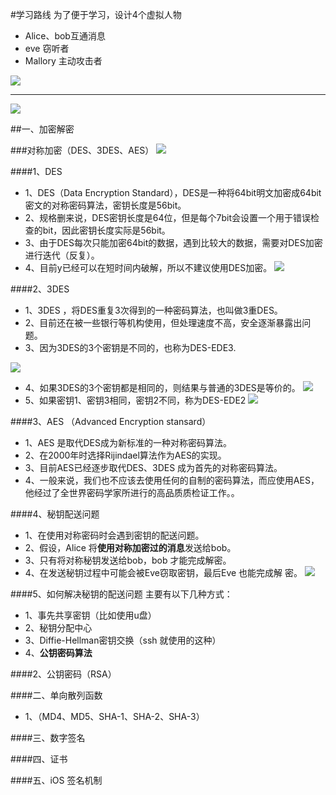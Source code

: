 #学习路线
为了便于学习，设计4个虚拟人物
- Alice、bob互通消息
- eve 窃听者
- Mallory 主动攻击者


![](/assets/Snip20180615_16.png)
***
![](/assets/Snip20180615_17.png)


##一、加密解密

###对称加密（DES、3DES、AES）
![](/assets/Snip20180614_6.png)

####1、DES
- 1、DES（Data Encryption Standard），DES是一种将64bit明文加密成64bit密文的对称密码算法，密钥长度是56bit。
- 2、规格删来说，DES密钥长度是64位，但是每个7bit会设置一个用于错误检查的bit，因此密钥长度实际是56bit。
- 3、由于DES每次只能加密64bit的数据，遇到比较大的数据，需要对DES加密进行迭代（反复）。
- 4、目前y已经可以在短时间内破解，所以不建议使用DES加密。
![](/assets/Snip20180614_1.png)

####2、3DES
- 1、3DES ，将DES重复3次得到的一种密码算法，也叫做3重DES。
- 2、目前还在被一些银行等机构使用，但处理速度不高，安全逐渐暴露出问题。
- 3、因为3DES的3个密钥是不同的，也称为DES-EDE3.

![](/assets/Snip20180614_2.png)
- 4、如果3DES的3个密钥都是相同的，则结果与普通的3DES是等价的。
![](/assets/Snip20180614_4.png)
- 5、如果密钥1、密钥3相同，密钥2不同，称为DES-EDE2
![](/assets/Snip20180614_5.png)

####3、AES （Advanced Encryption stansard）

- 1、AES 是取代DES成为新标准的一种对称密码算法。
- 2、在2000年时选择Rijindael算法作为AES的实现。
- 3、目前AES已经逐步取代DES、3DES 成为首先的对称密码算法。
- 4、一般来说，我们也不应该去使用任何的自制的密码算法，而应使用AES，他经过了全世界密码学家所进行的高品质质检证工作。。



####4、秘钥配送问题
- 1、在使用对称密码时会遇到密钥的配送问题。
- 2、假设，Alice 将**使用对称加密过的消息**发送给bob。
- 3、只有将对称秘钥发送给bob，bob 才能完成解密。
- 4、在发送秘钥过程中可能会被Eve窃取密钥，最后Eve 也能完成解
密。
![](/assets/Snip20180614_7.png)


####5、如何解决秘钥的配送问题
主要有以下几种方式：
- 1、事先共享密钥（比如使用u盘）
- 2、秘钥分配中心
- 3、Diffie-Hellman密钥交换（ssh 就使用的这种）
- 4、**公钥密码算法**






####2、公钥密码（RSA）

####二、单向散列函数

- 1、（MD4、MD5、SHA-1、SHA-2、SHA-3）

####三、数字签名


####四、证书

####五、iOS 签名机制